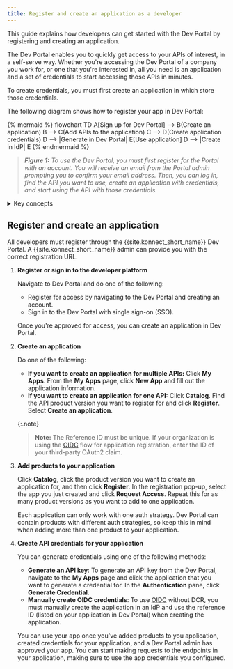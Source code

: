 ```yaml
---
title: Register and create an application as a developer
---
```


This guide explains how developers can get started with the Dev Portal by registering and creating an application. 

The Dev Portal enables you to quickly get access to your APIs of interest, in a self-serve way. 
Whether you're accessing the Dev Portal of a company you work for, or one that you're interested in, all you need is an application and a set of credentials to start accessing those APIs in minutes.

To create credentials, you must first create an application in which store those credentials.

The following diagram shows how to register your app in Dev Portal:

{% mermaid %}
flowchart TD
    A[Sign up for Dev Portal] --> B(Create an application)
    B --> C(Add APIs to the application)
    C --> D(Create application credentials)
    D --> |Generate in Dev Portal| E[Use application] 
    D --> |Create in IdP| E
{% endmermaid %}

> _**Figure 1:** To use the Dev Portal, you must first register for the Portal with an account. You will receive an email from the Portal admin prompting you to confirm your email address. Then, you can log in, find the API you want to use, create an application with credentials, and start using the API with those credentials._

<details><summary>Key concepts</summary>

{% capture konnect_concepts %}
**Application:** An application enables you to register for APIs in the Dev Portal. For ease of use, you can create applications that consume multiple APIs. After creating the application, you can create a single credential that consumes all the APIs that application is registered for. If you're unable to register more than one API to an application, be sure to check that the authentication strategies of those APIs are the same.

**Application credentials:** Credentials authorize you to access an application. You can generate credentials automatically, or manage them manually through an Identity Provider (IdP), like OIDC.

**Developer Portal:** Using the Dev Portal, you can browse and search API documentation, test API endpoints, manage your own credentials, and view your API consumption in the Analytics page.
{% endcapture %}

{{ konnect_concepts | markdownify }}

</details>

## Register and create an application

All developers must register through the {{site.konnect_short_name}} Dev Portal. A {{site.konnect_short_name}} admin can provide you with the correct registration URL.

1. **Register or sign in to the developer platform**
    
    Navigate to Dev Portal and do one of the following:
    * Register for access by navigating to the Dev Portal and creating an account.
    * Sign in to the Dev Portal with single sign-on (SSO).

    Once you're approved for access, you can create an application in Dev Portal.

1. **Create an application**

    Do one of the following:
    
    * **If you want to create an application for multiple APIs:** Click **My Apps**. From the **My Apps** page, click **New App** and fill out the application information. 
    * **If you want to create an application for one API:** Click **Catalog**. Find the API product version you want to register for and click **Register**. Select **Create an application**. 
    
    {:.note}
    > **Note:** The Reference ID must be unique. If your organization is using the [OIDC](/konnect/dev-portal/applications/enable-app-reg#oidc-flow) flow for application registration, enter the ID of your third-party OAuth2 claim.

1. **Add products to your application**

    Click **Catalog**, click the product version you want to create an application for, and then click **Register**. In the registration pop-up, select the app you just created and click **Request Access**. Repeat this for as many product versions as you want to add to one application.

    Each application can only work with one auth strategy. Dev Portal can contain products with different auth strategies, so keep this in mind when adding more than one product to your application.

1. **Create API credentials for your application**
    
    You can generate credentials using one of the following methods:
    
    * **Generate an API key**: To generate an API key from the Dev Portal, navigate to the **My Apps** page and click the application that you want to generate a credential for. In the **Authentication** pane, click **Generate Credential**.  
    * **Manually create OIDC credentials**: To use [OIDC](/konnect/dev-portal/applications/enable-app-reg#oidc-flow) without DCR, you must manually create the application in an IdP and use the reference ID (listed on your application in Dev Portal) when creating the application.

    You can use your app once you've added products to you application, created credentials for your application, and a Dev Portal admin has approved your app. You can start making requests to the endpoints in your application, making sure to use the app credentials you configured.

